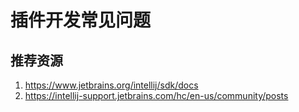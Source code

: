 # 插件开发常见问题

## 推荐资源

1. https://www.jetbrains.org/intellij/sdk/docs
2. https://intellij-support.jetbrains.com/hc/en-us/community/posts
